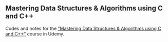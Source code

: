 ## Mastering Data Structures & Algorithms using C and C++

Codes and notes for the ["Mastering Data Structures & Algorithms using C and C++"](https://www.udemy.com/course/datastructurescncpp/) course in Udemy.
